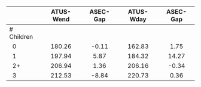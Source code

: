 
|                      |    ATUS-Wend |     ASEC-Gap |    ATUS-Wday |     ASEC-Gap |
| -------------------- | :----------: | :----------: | :----------: | :----------: |
| # Children           |              |              |              |              |
| &nbsp;&nbsp;0        |       180.26 |        -0.11 |       162.83 |         1.75 |
| &nbsp;&nbsp;1        |       197.94 |         5.87 |       184.32 |        14.27 |
| &nbsp;&nbsp;2+       |       206.94 |         1.36 |       206.16 |        -0.34 |
| &nbsp;&nbsp;3        |       212.53 |        -8.84 |       220.73 |         0.36 |

